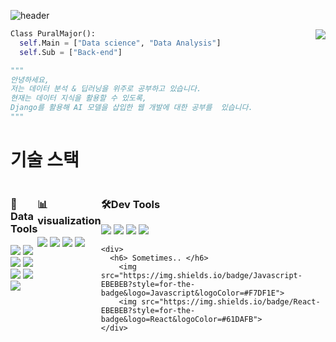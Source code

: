 ![header](https://capsule-render.vercel.app/api?type=waving&color=auto&height=200&section=header&text=Welcome-nl-&fontSize=65&animation=fadein&desc=Pural%20Major's%20Github&descSize=15)


<img align='right' src="http://mazassumnida.wtf/api/v2/generate_badge?boj=sjy4388">

```python
Class PuralMajor():
  self.Main = ["Data science", "Data Analysis"]
  self.Sub = ["Back-end"]

"""
안녕하세요,
저는 데이터 분석 & 딥러닝을 위주로 공부하고 있습니다.
현재는 데이터 지식을 활용할 수 있도록,
Django를 활용해 AI 모델을 삽입한 웹 개발에 대한 공부를  있습니다.
"""
```

<h1> 기술 스택 </h1>
<div style='display:flex; heigth:10px'>
  
  <div style='display:inline-block'>
    <h3> 💾Data Tools </h3>
    <div>
      <img src="https://img.shields.io/badge/Python-EBEBEB?style=for-the-badge&logo=python&logoColor=#3776AB">
      <img src="https://img.shields.io/badge/Pytorch-EBEBEB?style=for-the-badge&logo=pytorch&logoColor=#EE4C2C">
      <img src="https://img.shields.io/badge/Tensorflow-EBEBEB?style=for-the-badge&logo=tensorflow&logoColor=#FF6F00">
      <img src="https://img.shields.io/badge/Pandas-EBEBEB?style=for-the-badge&">
    </div>
    <div>
      <img src="https://img.shields.io/badge/PostgreSQL-EBEBEB?style=for-the-badge&logo=PostgreSQL&logoColor=#4169E1">
      <img src="https://img.shields.io/badge/MySQL-EBEBEB?style=for-the-badge&logo=MySQL&logoColor=#4479A1">
      <img src="https://img.shields.io/badge/Google BigQuery-EBEBEB?style=for-the-badge&logo=Google Cloud&logoColor=#4285F4">
    </div>
  </div>
  
  <div style='display: inline-block'>
    <h3>📊visualization</h3>
    <img src="https://img.shields.io/badge/Matplotlib-EBEBEB?style=for-the-badge">
    <img src="https://img.shields.io/badge/seaborn-EBEBEB?style=for-the-badge">
    <img src="https://img.shields.io/badge/plotly-EBEBEB?style=for-the-badge">
    <img src="https://img.shields.io/badge/Tableau-EBEBEB?style=for-the-badge&logo=Tableau&logoColor=#E97627">
  </div>
  
  <div style='display: inline-block'>
    <h3> 🛠Dev Tools </h3>
      <div>
        <img src="https://img.shields.io/badge/Bootstrap-EBEBEB?style=for-the-badge&logo=Bootstrap&logoColor=#7952B3">
        <img src="https://img.shields.io/badge/Python-EBEBEB?style=for-the-badge&logo=python&logoColor=#3776AB">
        <img src="https://img.shields.io/badge/Django-EBEBEB?style=for-the-badge&logo=Django&logoColor=#092E20">
        <img src="https://img.shields.io/badge/NGINX-EBEBEB?style=for-the-badge&logo=NGINX&logoColor=#009639">
      </div>
  
    <div>
      <h6> Sometimes.. </h6>
        <img src="https://img.shields.io/badge/Javascript-EBEBEB?style=for-the-badge&logo=Javascript&logoColor=#F7DF1E">
        <img src="https://img.shields.io/badge/React-EBEBEB?style=for-the-badge&logo=React&logoColor=#61DAFB">
    </div>
</div>

